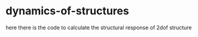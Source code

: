# dynamics-of-structures
here there is the code to calculate the structural response of 2dof structure 
